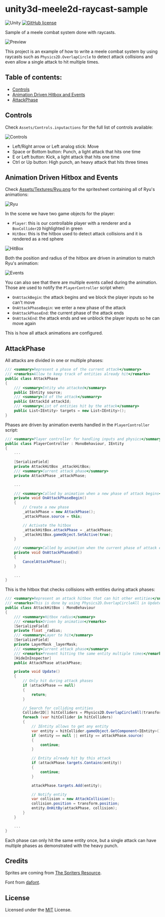 # unity3d-meele2d-raycast-sample

![Unity](https://img.shields.io/badge/Unity-2021.1.16+-blue)
[![GitHub license](https://img.shields.io/badge/license-MIT-blue.svg)](https://raw.githubusercontent.com/Nauja/unity3d-meele2d-raycast-sample/master/LICENSE)

Sample of a meele combat system done with raycasts.

![Preview](https://github.com/Nauja/unity3d-meele2d-raycast-sample/raw/media/preview.gif)

This project is an example of how to write a meele combat system by using raycasts such as `Physics2D.OverlapCircle` to detect attack collisions and even allow a single attack to hit multiple times.

## Table of contents:

- [Controls](#controls)
- [Animation Driven Hitbox and Events](#animation-driven-hitbox-and-events)
- [AttackPhase](#attackphase)

## Controls

Check `Assets/Controls.inputactions` for the full list of controls available:

![Controls](https://github.com/Nauja/unity3d-meele2d-raycast-sample/raw/media/controls.png)

  * Left/Right arrow or Left analog stick: Move
  * Space or Bottom button: Punch, a light attack that hits one time
  * E or Left button: Kick, a light attack that hits one time
  * Ctrl or Up button: High punch, an heavy attack that hits three times

## Animation Driven Hitbox and Events

Check [Assets/Textures/Ryu.png](Assets/Textures/Ryu.png) for the spritesheet containing all of Ryu's animations:

![Ryu](https://github.com/Nauja/unity3d-meele2d-raycast-sample/raw/media/ryu-texture.png)

In the scene we have two game objects for the player:
  * `Player`: this is our controllable player with a renderer and a `BoxCollider2D` highlighted in green
  * `HitBox`: this is the hitbox used to detect attack collisions and it is rendered as a red sphere

![HitBox](https://github.com/Nauja/unity3d-meele2d-raycast-sample/raw/media/hitbox.png)

Both the position and radius of the hitbox are driven in animation to match Ryu's animation:

![Events](https://github.com/Nauja/unity3d-meele2d-raycast-sample/raw/media/animation-events.gif)

You can also see that there are multiple events called during the animation. Those are used to notify
the `PlayerController` script when:
  * `OnAttackBegin`: the attack begins and we block the player inputs so he can't move
  * `OnAttackPhaseBegin`: we enter a new phase of the attack
  * `OnAttackPhaseEnd`: the current phase of the attack ends
  * `OnAttackEnd`: the attack ends and we unblock the player inputs so he can move again

This is how all attack animations are configured.

## AttackPhase

All attacks are divided in one or multiple phases:

```csharp
/// <summary>Represent a phase of the current attack</summary>
/// <remarks>Allow to keep track of entities already hit</remarks>
public class AttackPhase
{
    /// <summary>Entity who attacked</summary>
    public IEntity source;
    /// <summary>Id of the attack</summarry>
    public EAttackId attackId;
    /// <summary>List of entities hit by the attack</summary>
    public List<IEntity> targets = new List<IEntity>();
}
```

Phases are driven by animation events handled in the `PlayerController` script:

```csharp
/// <summary>Player controller for handling inputs and physics</summary>
public class PlayerController : MonoBehaviour, IEntity
{
    ...
 
    [SerializeField]
    private AttackHitBox _attackHitBox;
    /// <summary>Current attack phase</summary>
    private AttackPhase _attackPhase;

    ...

    /// <summary>Called by animation when a new phase of attack begins</summary>
    private void OnAttackPhaseBegin()
    {
        // Create a new phase
        _attackPhase = new AttackPhase();
        _attackPhase.source = this;

        // Activate the hitbox
        _attackHitBox.attackPhase = _attackPhase;
        _attackHitBox.gameObject.SetActive(true);
    }

    /// <summary>Called by animation when the current phase of attack ends</summary>
    private void OnAttackPhaseEnd()
    {
        CancelAttackPhase();
    }
    
    ...
}
```

This is the hitbox that checks collisions with entities during attack phases:

```csharp
/// <summary>Represent an attack hitbox that can hit other entities</summary>
/// <remarks>This is done by using Physics2D.OverlapCircleAll in Update</remarks>
public class AttackHitBox : MonoBehaviour
{
    /// <summmary>Hitbox radius</summary>
    /// <remarks>Driven by animation</remarks>
    [SerializeField]
    private float _radius;
    /// <summmary>Layer to hit</summary>
    [SerializeField]
    private LayerMask _layerMask;
    /// <summary>Current attack phase</summary>
    /// <remarks>Prevent hitting the same entity multiple times</remarks>
    [HideInInspector]
    public AttackPhase attackPhase;

    private void Update()
    {
        // Only hit during attack phases
        if (attackPhase == null)
        {
            return;
        }

        // Search for colliding entities
        Collider2D[] hitColliders = Physics2D.OverlapCircleAll(transform.position, _radius, _layerMask);
        foreach (var hitCollider in hitColliders)
        {
            // IEntity allows to get any entity
            var entity = hitCollider.gameObject.GetComponent<IEntity>();
            if (entity == null || entity == attackPhase.source)
            {
                continue;
            }

            // Entity already hit by this attack
            if (attackPhase.targets.Contains(entity))
            {
                continue;
            }

            attackPhase.targets.Add(entity);

            // Notify entity
            var collision = new AttackCollision();
            collision.position = transform.position;
            entity.OnHitBy(attackPhase, collision);
        }
    }

    ...
}
```

Each phase can only hit the same entity once, but a single attack can have multiple phases as demonstrated with the heavy punch.

## Credits

Sprites are coming from [The Spriters Resource](https://www.spriters-resource.com/).

Font from [dafont](https://www.dafont.com/fr/great-fighter.font).

## License

Licensed under the [MIT](LICENSE) License.
